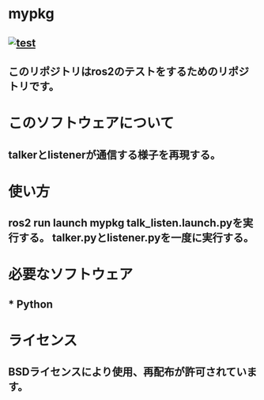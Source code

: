 # mypkg
## [![test](https://github.com/21c1041yukikumazawa/mypkg/actions/workflows/test.yml/badge.svg)](https://github.com/21c1041yukikumazawa/mypkg/actions/workflows/test.yml)
## このリポジトリはros2のテストをするためのリポジトリです。
# このソフトウェアについて
## talkerとlistenerが通信する様子を再現する。
# 使い方
## ros2 run launch mypkg talk_listen.launch.pyを実行する。   talker.pyとlistener.pyを一度に実行する。
# 必要なソフトウェア     
## * Python
# ライセンス   
## BSDライセンスにより使用、再配布が許可されています。
